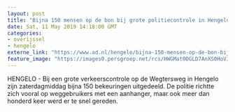 ```yaml
---
layout: post
title: "Bijna 150 mensen op de bon bij grote politiecontrole in Hengelo"
date: Sat, 11 May 2019 14:18:00 GMT
categories: 
- overijssel 
- hengelo 
externe_link: "https://www.ad.nl/hengelo/bijna-150-mensen-op-de-bon-bij-grote-politiecontrole-in-hengelo~a9ee70cd/"
feature_image: "https://images0.persgroep.net/rcs/HWGMat0DGLD7AnXS0HoVJE73vD8/diocontent/147977588/_fitwidth/400/?appId=21791a8992982cd8da851550a453bd7f&quality=0.7"
---
```


HENGELO - Bij een grote verkeerscontrole op de Wegtersweg in Hengelo zijn zaterdagmiddag bijna 150 bekeuringen uitgedeeld. De politie richtte zich vooral op weggebruikers met een aanhanger, maar ook meer dan honderd keer werd er te snel gereden.
